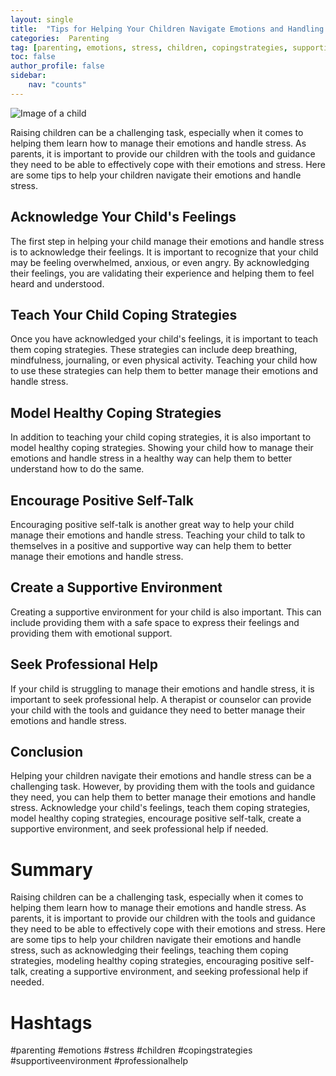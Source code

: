 ```yaml
---
layout: single
title:  "Tips for Helping Your Children Navigate Emotions and Handling Stress"
categories:  Parenting
tag: [parenting, emotions, stress, children, copingstrategies, supportiveenvironment, professionalhelp, ]
toc: false
author_profile: false
sidebar:
    nav: "counts"
---
```

    
![Image of a child](https://images.pexels.com/photos/145939/pexels-photo-145939.jpeg?auto=compress&cs=tinysrgb&dpr=2&h=750&w=1260)

Raising children can be a challenging task, especially when it comes to helping them learn how to manage their emotions and handle stress. As parents, it is important to provide our children with the tools and guidance they need to be able to effectively cope with their emotions and stress. Here are some tips to help your children navigate their emotions and handle stress.

## Acknowledge Your Child's Feelings

The first step in helping your child manage their emotions and handle stress is to acknowledge their feelings. It is important to recognize that your child may be feeling overwhelmed, anxious, or even angry. By acknowledging their feelings, you are validating their experience and helping them to feel heard and understood.

## Teach Your Child Coping Strategies

Once you have acknowledged your child's feelings, it is important to teach them coping strategies. These strategies can include deep breathing, mindfulness, journaling, or even physical activity. Teaching your child how to use these strategies can help them to better manage their emotions and handle stress.

## Model Healthy Coping Strategies

In addition to teaching your child coping strategies, it is also important to model healthy coping strategies. Showing your child how to manage their emotions and handle stress in a healthy way can help them to better understand how to do the same.

## Encourage Positive Self-Talk

Encouraging positive self-talk is another great way to help your child manage their emotions and handle stress. Teaching your child to talk to themselves in a positive and supportive way can help them to better manage their emotions and handle stress.

## Create a Supportive Environment

Creating a supportive environment for your child is also important. This can include providing them with a safe space to express their feelings and providing them with emotional support.

## Seek Professional Help

If your child is struggling to manage their emotions and handle stress, it is important to seek professional help. A therapist or counselor can provide your child with the tools and guidance they need to better manage their emotions and handle stress.

## Conclusion

Helping your children navigate their emotions and handle stress can be a challenging task. However, by providing them with the tools and guidance they need, you can help them to better manage their emotions and handle stress. Acknowledge your child's feelings, teach them coping strategies, model healthy coping strategies, encourage positive self-talk, create a supportive environment, and seek professional help if needed.

# Summary 

Raising children can be a challenging task, especially when it comes to helping them learn how to manage their emotions and handle stress. As parents, it is important to provide our children with the tools and guidance they need to be able to effectively cope with their emotions and stress. Here are some tips to help your children navigate their emotions and handle stress, such as acknowledging their feelings, teaching them coping strategies, modeling healthy coping strategies, encouraging positive self-talk, creating a supportive environment, and seeking professional help if needed. 

# Hashtags

#parenting #emotions #stress #children #copingstrategies #supportiveenvironment #professionalhelp